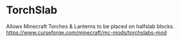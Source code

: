 # TorchSlab
 
Allows Minecraft Torches & Lanterns to be placed on halfslab blocks. https://www.curseforge.com/minecraft/mc-mods/torchslabs-mod
